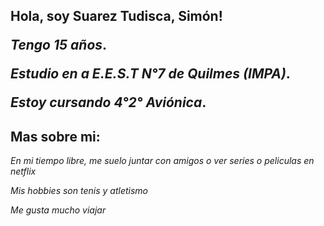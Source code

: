 <h2>Hola, soy Suarez Tudisca, Simón!

*Tengo 15 años*.
  
*Estudio en a E.E.S.T N°7 de Quilmes (IMPA)*.
  
*Estoy cursando 4°2° Aviónica*.

## Mas sobre mi:

*En mi tiempo libre, me suelo juntar con amigos o ver series o peliculas en netflix*
  
*Mis hobbies son tenis y atletismo*
  
*Me gusta mucho viajar*
